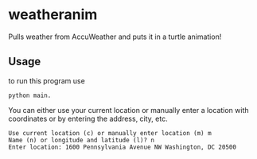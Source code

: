 # weatheranim

Pulls weather from AccuWeather and puts it in a turtle animation!

## Usage

to run this program use

	python main.

You can either use your current location or manually enter a location with coordinates or by entering the address, city, etc.

	Use current location (c) or manually enter location (m) m
	Name (n) or longitude and latitude (l)? n
	Enter location: 1600 Pennsylvania Avenue NW Washington, DC 20500

